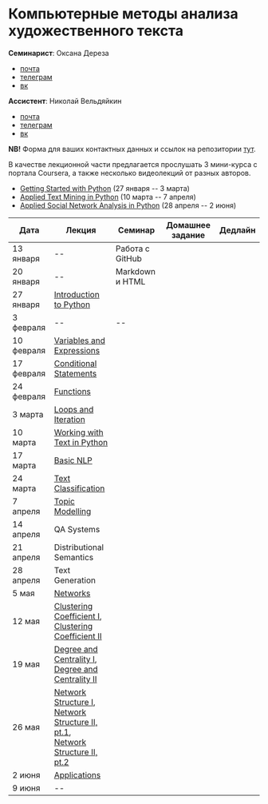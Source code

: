 # Компьютерные методы анализа художественного текста

**Семинарист**: Оксана Дереза

* [почта](mailto:oksana.dereza@gmail.com)
* [телеграм](https://t.me/ancatmara)
* [вк](https://vk.com/ancatmara)

**Ассистент**: Николай Вельдяйкин

* [почта](mailto:noveldyaykin@edu.hse.ru)
* [телеграм](https://t.me/NickVeld)
* [вк](https://vk.com/kolabnya)

**NB!** Форма для ваших контактных данных и ссылок на репозитории [тут](https://goo.gl/forms/AJP9dV837DScXt9g1).

В качестве лекционной части предлагается прослушать 3 мини-курса с портала Coursera, а также несколько видеолекций от разных авторов.
* [Getting Started with Python](https://www.coursera.org/learn/python/home/welcome) (27 января -- 3 марта)
* [Applied Text Mining in Python](https://www.coursera.org/learn/python-text-mining/home/welcome) (10 марта -- 7 апреля)
* [Applied Social Network Analysis in Python](https://www.coursera.org/learn/python-social-network-analysis/home/welcome) (28 апреля -- 2 июня)

| Дата | Лекция | Семинар | Домашнее задание | Дедлайн |
|------|--------|---------|------------------|---------|
|13 января|--|Работа с GitHub||
|20 января|--|Markdown и HTML||
|27 января|[Introduction to Python](https://www.coursera.org/learn/python/lecture/42bfN/1-4-writing-paragraphs-of-code )|||
|3 февраля |--|--||
|10 февраля|[Variables and Expressions](https://www.coursera.org/learn/python/lecture/YzVMj/2-1-expressions)|||
|17 февраля|[Conditional Statements](https://www.coursera.org/learn/python/lecture/e17Xm/3-1-conditional-statements)|||
|24 февраля|[Functions](https://www.coursera.org/learn/python/lecture/M01HR/4-1-using-functions)|||
|3 марта|[Loops and Iteration](https://www.coursera.org/learn/python/lecture/hd0e1/5-1-loops-and-iteration)|||
|10 марта|[Working with Text in Python](https://www.coursera.org/learn/python-text-mining/lecture/y5C24/introduction-to-text-mining)|||
|17 марта|[Basic NLP](https://www.coursera.org/learn/python-text-mining/lecture/AZCCB/basic-natural-language-processing)|||
|24 марта|[Text Classification](https://www.coursera.org/learn/python-text-mining/lecture/H05Dd/text-classification)|||
|7 апреля|[Topic Modelling](https://www.coursera.org/learn/python-text-mining/lecture/DpNWl/semantic-text-similarity)|||
|14 апреля|QA Systems|||
|21 апреля|Distributional Semantics|||
|28 апреля|Text Generation|||
|5 мая|[Networks](https://www.coursera.org/learn/python-social-network-analysis/lecture/moENa/networks-definition-and-why-we-study-them)|||
|12 мая|[Clustering Coefficient I](https://www.coursera.org/learn/python-social-network-analysis/lecture/ZhNvi/clustering-coefficient), <br> [Clustering Coefficient II](https://www.dropbox.com/s/8e7r64lw3ngvnal/LingNet-Lecture2.mp4?dl=0)|||
|19 мая|[Degree and Centrality I](https://www.coursera.org/learn/python-social-network-analysis/lecture/noB1S/degree-and-closeness-centrality), <br> [Degree and Centrality II](https://www.dropbox.com/s/qby0u393762cu2z/LingNet-Lecture3.mp4?dl=0)|||
|26 мая|[Network Structure I](https://www.dropbox.com/s/w3vz5l1zcev4c1n/LingNet-Lecture4.mp4?dl=0), <br> [Network Structure II, pt.1](https://www.dropbox.com/s/uiydgnahmlj89p6/LingNet-Lecture5.1.mp4?dl=0), <br> [Network Structure II, pt.2](https://www.dropbox.com/s/t5vjp0kyzpefoii/LingNet-Lecture5.2.mp4?dl=0)|||
|2 июня|[Applications](https://www.coursera.org/learn/python-social-network-analysis/lecture/abipd/preferential-attachment-model)||||
|9 июня|--|||
